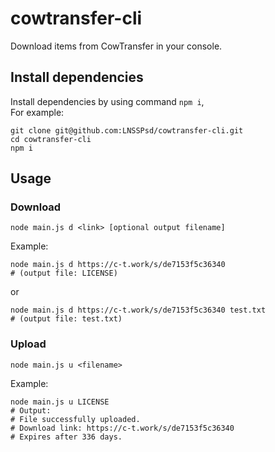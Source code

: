 # cowtransfer-cli
Download items from CowTransfer in your console.
## Install dependencies
Install dependencies by using command `npm i`,  
For example:
```
git clone git@github.com:LNSSPsd/cowtransfer-cli.git
cd cowtransfer-cli
npm i
```
## Usage
### Download
```
node main.js d <link> [optional output filename]
```
Example:
```
node main.js d https://c-t.work/s/de7153f5c36340
# (output file: LICENSE)
```
or
```
node main.js d https://c-t.work/s/de7153f5c36340 test.txt
# (output file: test.txt)
```
### Upload
```
node main.js u <filename>
```
Example:
```
node main.js u LICENSE
# Output:
# File successfully uploaded.
# Download link: https://c-t.work/s/de7153f5c36340
# Expires after 336 days.
```

